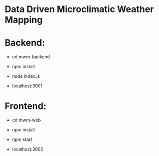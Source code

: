 # Data Driven Microclimatic Weather Mapping

# Backend: 
- cd mwm-backend
- npm install
- node index.js

- localhost:3001

# Frontend:
- cd mwm-web
- npm install
- npm start

- localhost:3000
